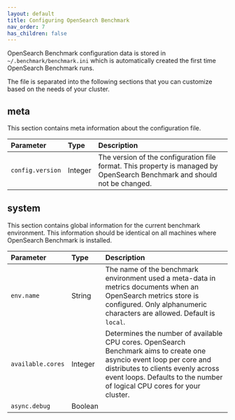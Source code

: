 ```yaml
---
layout: default
title: Configuring OpenSearch Benchmark
nav_order: 7
has_children: false
---
```


OpenSearch Benchmark configuration data is stored in `~/.benchmark/benchmark.ini` which is automatically created the first time OpenSearch Benchmark runs. 

The file is separated into the following sections that you can customize based on the needs of your cluster.

## meta

This section contains meta information about the configuration file.

| Parameter | Type | Description |
| :---- | :---- | :---- |
| `config.version` | Integer |  The version of the configuration file format. This property is managed by OpenSearch Benchmark and should not be changed. |

## system

This section contains global information for the current benchmark environment. This information should be identical on all machines where OpenSearch Benchmark is installed.

| Parameter | Type | Description |
| :---- | :---- | :---- |
| `env.name` | String | The name of the benchmark environment used a meta-data in metrics documents when an OpenSearch metrics store is configured.  Only alphanumeric characters are allowed. Default is `local`. |
| `available.cores` | Integer | Determines the number of available CPU cores. OpenSearch Benchmark aims to create one asyncio event loop per core and distributes to clients evenly across event loops. Defaults to the number of logical CPU cores for your cluster. |
| `async.debug` | Boolean | 